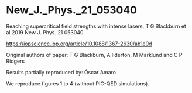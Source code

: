# New_J._Phys._21_053040
Reaching supercritical field strengths with intense lasers,  T G Blackburn et al 2019 New J. Phys. 21 053040

https://iopscience.iop.org/article/10.1088/1367-2630/ab1e0d

Original authors of paper: T G Blackburn, A Ilderton, M Marklund and C P Ridgers

Results partially reproduced by: Óscar Amaro

We reproduce figures 1 to 4 (without PIC-QED simulations).
